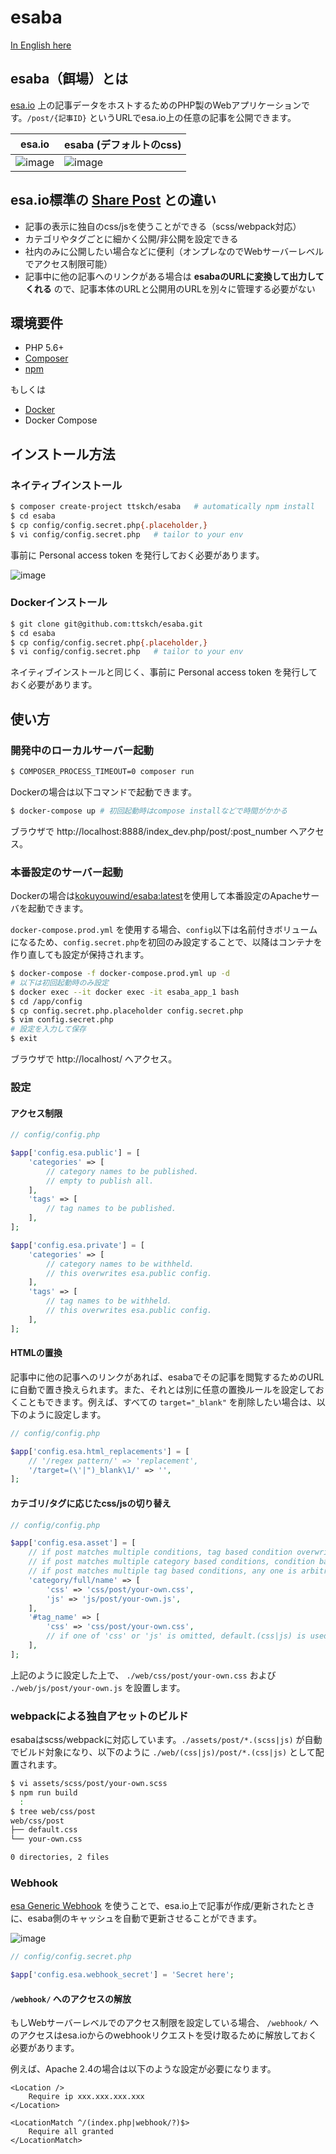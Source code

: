 # esaba

[In English here](README.md)

## esaba（餌場）とは

[esa.io](https://esa.io) 上の記事データをホストするためのPHP製のWebアプリケーションです。`/post/{記事ID}` というURLでesa.io上の任意の記事を公開できます。

| esa.io | esaba (デフォルトのcss) |
| --- | --- |
| ![image](https://user-images.githubusercontent.com/4360663/31869357-5c4cae84-b7e2-11e7-9c5f-2d37cb8b00e3.png) | ![image](https://user-images.githubusercontent.com/4360663/31869361-66ef4e8c-b7e2-11e7-8241-9195f2d8b16c.png) |

## esa.io標準の [Share Post](https://docs.esa.io/posts/110) との違い

- 記事の表示に独自のcss/jsを使うことができる（scss/webpack対応）
- カテゴリやタグごとに細かく公開/非公開を設定できる
- 社内のみに公開したい場合などに便利（オンプレなのでWebサーバーレベルでアクセス制限可能）
- 記事中に他の記事へのリンクがある場合は **esabaのURLに変換して出力してくれる** ので、記事本体のURLと公開用のURLを別々に管理する必要がない

## 環境要件

- PHP 5.6+
- [Composer](https://getcomposer.org/)
- [npm](https://www.npmjs.com/)

もしくは

- [Docker](https://www.docker.com/)
- Docker Compose

## インストール方法

### ネイティブインストール

```bash
$ composer create-project ttskch/esaba   # automatically npm install
$ cd esaba
$ cp config/config.secret.php{.placeholder,}
$ vi config/config.secret.php   # tailor to your env
```

事前に Personal access token を発行しておく必要があります。

![image](https://user-images.githubusercontent.com/4360663/31835239-c8ea9b60-b60b-11e7-9d83-ee40eebdfb6c.png)

### Dockerインストール

```bash
$ git clone git@github.com:ttskch/esaba.git
$ cd esaba
$ cp config/config.secret.php{.placeholder,}
$ vi config/config.secret.php   # tailor to your env
```

ネイティブインストールと同じく、事前に Personal access token を発行しておく必要があります。

## 使い方

### 開発中のローカルサーバー起動

```bash
$ COMPOSER_PROCESS_TIMEOUT=0 composer run
```

Dockerの場合は以下コマンドで起動できます。

```bash
$ docker-compose up # 初回起動時はcompose installなどで時間がかかる
```

ブラウザで http://localhost:8888/index_dev.php/post/:post_number へアクセス。

### 本番設定のサーバー起動

Dockerの場合は[kokuyouwind/esaba:latest](https://hub.docker.com/r/kokuyouwind/esaba/)を使用して本番設定のApacheサーバを起動できます。

`docker-compose.prod.yml` を使用する場合、`config`以下は名前付きボリュームになるため、`config.secret.php`を初回のみ設定することで、以降はコンテナを作り直しても設定が保持されます。

```bash
$ docker-compose -f docker-compose.prod.yml up -d
# 以下は初回起動時のみ設定
$ docker exec --it docker exec -it esaba_app_1 bash
$ cd /app/config
$ cp config.secret.php.placeholder config.secret.php
$ vim config.secret.php
# 設定を入力して保存
$ exit
```

ブラウザで http://localhost/ へアクセス。

### 設定

#### アクセス制限

```php
// config/config.php

$app['config.esa.public'] = [
    'categories' => [
        // category names to be published.
        // empty to publish all.
    ],
    'tags' => [
        // tag names to be published.
    ],
];

$app['config.esa.private'] = [
    'categories' => [
        // category names to be withheld.
        // this overwrites esa.public config.
    ],
    'tags' => [
        // tag names to be withheld.
        // this overwrites esa.public config.
    ],
];
```

#### HTMLの置換

記事中に他の記事へのリンクがあれば、esabaでその記事を閲覧するためのURLに自動で置き換えられます。また、それとは別に任意の置換ルールを設定しておくこともできます。例えば、すべての `target="_blank"` を削除したい場合は、以下のように設定します。

```php
// config/config.php

$app['config.esa.html_replacements'] = [
    // '/regex pattern/' => 'replacement',
    '/target=(\'|")_blank\1/' => '',
];
```

#### カテゴリ/タグに応じたcss/jsの切り替え

```php
// config/config.php

$app['config.esa.asset'] = [
    // if post matches multiple conditions, tag based condition overwrites category based condition.
    // if post matches multiple category based conditions, condition based deeper category is enabled.
    // if post matches multiple tag based conditions, any one is arbitrarily enabled.
    'category/full/name' => [
        'css' => 'css/post/your-own.css',
        'js' => 'js/post/your-own.js',
    ],
    '#tag_name' => [
        'css' => 'css/post/your-own.css',
        // if one of 'css' or 'js' is omitted, default.(css|js) is used.
    ],
];
```

上記のように設定した上で、 `./web/css/post/your-own.css` および `./web/js/post/your-own.js` を設置します。 

### webpackによる独自アセットのビルド

esabaはscss/webpackに対応しています。`./assets/post/*.(scss|js)` が自動でビルド対象になり、以下のように `./web/(css|js)/post/*.(css|js)` として配置されます。

```bash
$ vi assets/scss/post/your-own.scss
$ npm run build
  :
$ tree web/css/post
web/css/post
├── default.css
└── your-own.css

0 directories, 2 files
```

### Webhook

[esa Generic Webhook](https://docs.esa.io/posts/37) を使うことで、esa.io上で記事が作成/更新されたときに、esaba側のキャッシュを自動で更新させることができます。

![image](https://user-images.githubusercontent.com/4360663/32140978-d312be36-bcb6-11e7-84a4-133ab56506cd.png)

```php
// config/config.secret.php

$app['config.esa.webhook_secret'] = 'Secret here';
```

#### `/webhook/` へのアクセスの解放

もしWebサーバーレベルでのアクセス制限を設定している場合、 `/webhook/` へのアクセスはesa.ioからのwebhookリクエストを受け取るために解放しておく必要があります。

例えば、Apache 2.4の場合は以下のような設定が必要になります。

```
<Location />
    Require ip xxx.xxx.xxx.xxx
</Location>

<LocationMatch ^/(index.php|webhook/?)$>
    Require all granted
</LocationMatch>
```
